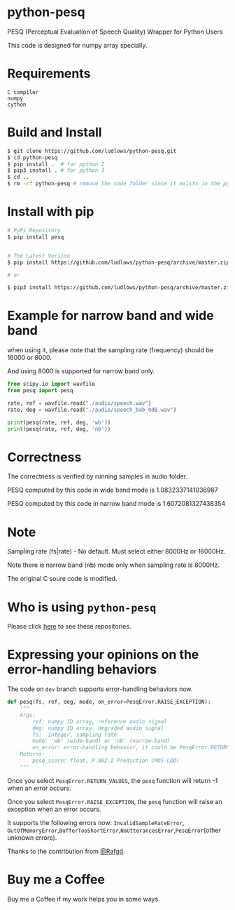 # python-pesq

PESQ (Perceptual Evaluation of Speech Quality) Wrapper for Python Users

This code is designed for numpy array specially.

# Requirements

    C compiler
    numpy
    cython

# Build and Install
```bash
$ git clone https://github.com/ludlows/python-pesq.git
$ cd python-pesq
$ pip install .  # for python 2
$ pip3 install . # for python 3 
$ cd ..
$ rm -rf python-pesq # remove the code folder since it exists in the python package folder
```

# Install with pip

```bash
# PyPi Repository
$ pip install pesq


# The Latest Version
$ pip install https://github.com/ludlows/python-pesq/archive/master.zip

# or

$ pip3 install https://github.com/ludlows/python-pesq/archive/master.zip
```

# Example for narrow band and wide band

when using it, please note that the sampling rate (frequency) should be 16000 or 8000. 

And using 8000 is supported for narrow band only.

```python
from scipy.io import wavfile
from pesq import pesq

rate, ref = wavfile.read("./audio/speech.wav")
rate, deg = wavfile.read("./audio/speech_bab_0dB.wav")

print(pesq(rate, ref, deg, 'wb'))
print(pesq(rate, ref, deg, 'nb'))
```

# Correctness

The correctness is verified by running samples in audio folder.

PESQ computed by this code in wide band mode is    1.0832337141036987

PESQ computed by this code in narrow band mode is  1.6072081327438354

# Note

Sampling rate (fs|rate) - No default. Must select either 8000Hz or 16000Hz.
 
Note there is narrow band (nb) mode only when sampling rate is 8000Hz.

The original C soure code is modified. 

# Who is using `python-pesq`
Please click [here](https://github.com/ludlows/python-pesq/network/dependents) to see these repositories.

# Expressing your opinions on the error-handling behaviors
The code on `dev` branch supports error-handling behaviors now.

```python
def pesq(fs, ref, deg, mode, on_error=PesqError.RAISE_EXCEPTION):
    """
    Args:
        ref: numpy 1D array, reference audio signal 
        deg: numpy 1D array, degraded audio signal
        fs:  integer, sampling rate
        mode: 'wb' (wide-band) or 'nb' (narrow-band)
        on_error: error-handling behavior, it could be PesqError.RETURN_VALUES or PesqError.RAISE_EXCEPTION by default
    Returns:
        pesq_score: float, P.862.2 Prediction (MOS-LQO)
    """
```
Once you select `PesqError.RETURN_VALUES`, the `pesq` function will return -1 when an error occurs.

Once you select `PesqError.RAISE_EXCEPTION`, the `pesq` function will raise an exception when an error occurs.

It supports the following errors now: `InvalidSampleRateError`, `OutOfMemoryError`,`BufferTooShortError`,`NoUtterancesError`,`PesqError`(other unknown errors).

Thanks to the contribution from [@Rafgd](https://github.com/Rafagd). 

# Buy me a Coffee
Buy me a Coffee if my work helps you in some ways.
